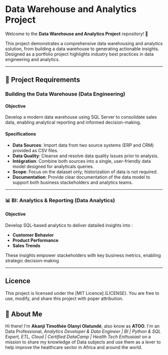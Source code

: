 # Data Warehouse and Analytics Project
Welcome to the  **Data Warehouse and Analytics Project** repository! 🚀

This project demonstrates a comprehensive data warehousing and analytics solution, from building a data warehouse to generating actionable insights. Designed as a portfolio project highlights industry best practices in data engineering and analytics.


---

## 🚀 Project Requirements

### Building the Data Warehouse (Data Engineering)

#### Objective
Develop a modern data warehouse using SQL Server to consolidate sales data, enabling analytical reporting and informed decision-making.

#### Specifications
- **Data Sources**: Import data from two source systems (ERP and CRM) provided as CSV files.
- **Data Quality**: Cleanse and resolve data quality issues prior to analysis.
- **Intégration**: Combine both sources into a single, user-friendly data model designed for analyticals queries.
- **Scope**: Focus on the dataset only; historization of data is not required.
- **Documentation**: Provide clear documentation of the data model to support both business stackeholders and analytics teams.

---

### 📊 BI: Analytics & Reporting (Data Analytics)

#### Objective
Develop SQL-based analytics to deliver datailed insights into :
- **Customer Behavior**
- **Product Performance**
- **Sales Trends**

These insights empower stackeholders with key business metrics, enabling strategic decision-making

---

## Licence

This project is licensed under the [MIT Licence].(LICENSE). You are free to use, modify, and share this project with poper attribution.

## 🌟 About Me

Hi there! I'm **Akanji Timothée Olanyi Olatundé**, also know as **ATOO**. I'm an Data Professional, *Analytics Developer & Data Engineer | BI | Python & SQL Expert, ETL, Cloud | Certified DataCamp | Health Tech Enthusiast* on a mission to share my knowledge of Data subjects and use them as a lever to help improve the healthcare sector in Africa and around the world.

